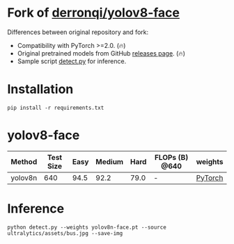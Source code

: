 # Fork of [derronqi/yolov8-face](https://github.com/derronqi/yolov8-face)

Differences between original repository and fork:

* Compatibility with PyTorch >=2.0. (🔥)
* Original pretrained models from GitHub [releases page](https://github.com/clibdev/yolov8-face/releases). (🔥)
* Sample script [detect.py](detect.py) for inference.

# Installation

```shell
pip install -r requirements.txt
```

# yolov8-face

| Method  | Test Size | Easy | Medium | Hard | FLOPs (B) @640 | weights                                                                                    |
|---------|-----------|------|--------|------|----------------|--------------------------------------------------------------------------------------------|
| yolov8n | 640       | 94.5 | 92.2   | 79.0 | -              | [PyTorch](https://github.com/clibdev/yolov8-face/releases/latest/download/yolov8n-face.pt) |

# Inference

```shell
python detect.py --weights yolov8n-face.pt --source ultralytics/assets/bus.jpg --save-img
```
